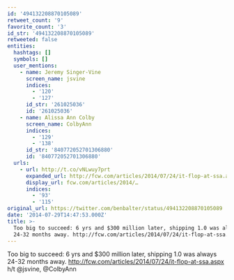 ```yaml
---
id: '494132208870105089'
retweet_count: '9'
favorite_count: '3'
id_str: '494132208870105089'
retweeted: false
entities:
  hashtags: []
  symbols: []
  user_mentions:
    - name: Jeremy Singer-Vine
      screen_name: jsvine
      indices:
        - '120'
        - '127'
      id_str: '261025036'
      id: '261025036'
    - name: Alissa Ann Colby
      screen_name: ColbyAnn
      indices:
        - '129'
        - '138'
      id_str: '840772052701306880'
      id: '840772052701306880'
  urls:
    - url: http://t.co/vNLwuy7prt
      expanded_url: http://fcw.com/articles/2014/07/24/it-flop-at-ssa.aspx
      display_url: fcw.com/articles/2014/…
      indices:
        - '93'
        - '115'
original_url: https://twitter.com/benbalter/status/494132208870105089
date: '2014-07-29T14:47:53.000Z'
title: >-
  Too big to succeed: 6 yrs and $300 million later, shipping 1.0 was always
  24-32 months away. http://fcw.com/articles/2014/07/24/it-flop-at-ssa.aspx…
---
```


Too big to succeed: 6 yrs and $300 million later, shipping 1.0 was always 24-32 months away. http://fcw.com/articles/2014/07/24/it-flop-at-ssa.aspx h/t @jsvine, @ColbyAnn